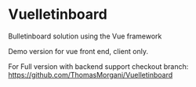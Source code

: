 # Vuelletinboard

Bulletinboard solution using the Vue framework

Demo version for vue front end, client only.

For Full version with backend support checkout branch:
https://github.com/ThomasMorgani/Vuelletinboard
